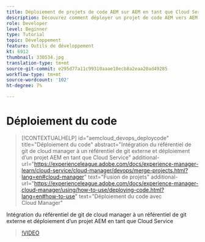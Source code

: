 ```yaml
---
title: Déploiement de projets de code AEM sur AEM en tant que Cloud Service
description: Découvrez comment déployer un projet de code AEM vers AEM en tant que Cloud Service à l’aide de Cloud Manager.
role: Developer
level: Beginner
type: Tutorial
topic: Développement
feature: Outils de développement
kt: 6912
thumbnail: 330534.jpg
translation-type: tm+mt
source-git-commit: e295d77a11c99310aaae10ecb8a2eaa20ad49285
workflow-type: tm+mt
source-wordcount: '102'
ht-degree: 7%

---
```



# Déploiement du code

>[!CONTEXTUALHELP]
>id="aemcloud_devops_deploycode"
>title="Déploiement du code"
>abstract="Intégration du référentiel de git de cloud manager à un référentiel de git externe et déploiement d’un projet AEM en tant que Cloud Service"
>additional-url="https://experienceleague.adobe.com/docs/experience-manager-learn/cloud-service/cloud-manager/devops/merge-projects.html?lang=en#cloud-manager" text="Fusion de projets"
>additional-url="https://experienceleague.adobe.com/docs/experience-manager-cloud-manager/using/how-to-use/deploying-code.html?lang=en#how-to-use" text="Déploiement du code avec Cloud Manager"

Intégration du référentiel de git de cloud manager à un référentiel de git externe et déploiement d’un projet AEM en tant que Cloud Service

>[!VIDEO](https://video.tv.adobe.com/v/330534/?quality=12&learn=on)
